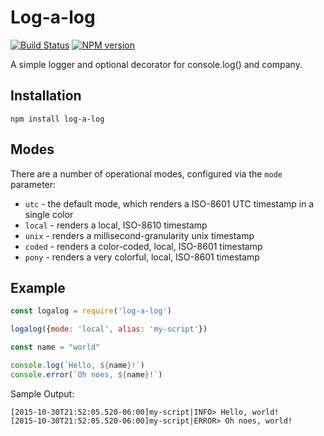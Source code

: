 # Log-a-log

[![Build Status][travis-image]][travis-url]
[![NPM version][npm-image]][npm-url]

A simple logger and optional decorator for console.log() and company.

## Installation
```
npm install log-a-log
```

## Modes
There are a number of operational modes, configured via the `mode` parameter:
* `utc` - the default mode, which renders a ISO-8601 UTC timestamp in a single color
* `local` - renders a local, ISO-8610 timestamp
* `unix` - renders a millisecond-granularity unix timestamp
* `coded` - renders a color-coded, local, ISO-8601 timestamp 
* `pony` - renders a very colorful, local, ISO-8601 timestamp

## Example
```javascript
const logalog = require('log-a-log')

logalog({mode: 'local', alias: 'my-script'})

const name = "world"

console.log(`Hello, ${name}!`)
console.error(`Oh noes, ${name}!`)
```

Sample Output:
```
[2015-10-30T21:52:05.520-06:00]my-script|INFO> Hello, world!
[2015-10-30T21:52:05.520-06:00]my-script|ERROR> Oh noes, world!
```

[travis-url]: https://travis-ci.org/joeledwards/node-logalog
[travis-image]: https://img.shields.io/travis/joeledwards/node-logalog/master.svg
[npm-url]: https://www.npmjs.com/package/log-a-log
[npm-image]: https://img.shields.io/npm/v/log-a-log.svg
